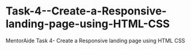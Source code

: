 # Task-4--Create-a-Responsive-landing-page-using-HTML-CSS
MentorAide Task 4-  Create a Responsive landing page using HTML CSS
